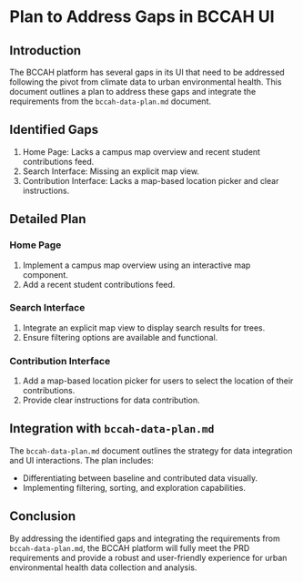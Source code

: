 # Plan to Address Gaps in BCCAH UI

## Introduction

The BCCAH platform has several gaps in its UI that need to be addressed following the pivot from climate data to urban environmental health. This document outlines a plan to address these gaps and integrate the requirements from the `bccah-data-plan.md` document.

## Identified Gaps

1. Home Page: Lacks a campus map overview and recent student contributions feed.
2. Search Interface: Missing an explicit map view.
3. Contribution Interface: Lacks a map-based location picker and clear instructions.

## Detailed Plan

### Home Page

1. Implement a campus map overview using an interactive map component.
2. Add a recent student contributions feed.

### Search Interface

1. Integrate an explicit map view to display search results for trees.
2. Ensure filtering options are available and functional.

### Contribution Interface

1. Add a map-based location picker for users to select the location of their contributions.
2. Provide clear instructions for data contribution.

## Integration with `bccah-data-plan.md`

The `bccah-data-plan.md` document outlines the strategy for data integration and UI interactions. The plan includes:
- Differentiating between baseline and contributed data visually.
- Implementing filtering, sorting, and exploration capabilities.

## Conclusion

By addressing the identified gaps and integrating the requirements from `bccah-data-plan.md`, the BCCAH platform will fully meet the PRD requirements and provide a robust and user-friendly experience for urban environmental health data collection and analysis.